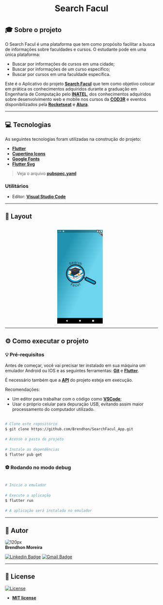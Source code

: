 <h1 align="center">Search Facul</h1>
<h1 align="center">
    <!-- <img align="center" src="src\assets\img\logo2.svg" width="300px;" alt="logo"/>
</h1> -->
<!-- <h3 align="center">✅ Concluído ✅</h3> -->

## 🎓 Sobre o projeto

O Search Facul é uma plataforma que tem como propósito facilitar a busca de informações sobre faculdades e cursos. O estudante pode em uma única plataforma: 
 - Buscar por informações de cursos em uma cidade;
 - Buscar por informações de um curso específico;
 - Buscar por cursos em uma faculdade específica.

Este é o Aplicativo do projeto **[Search Facul](https://github.com/Brendhon/SearchFacul_API)** que tem como objetivo colocar em prática os conhecimentos adquiridos durante a graduação em Engenharia de Computação pelo **[INATEL](https://inatel.br/home/)**, dos conhecimentos adquiridos sobre desenvolvimento web e mobile nos cursos da **[COD3R](https://www.cod3r.com.br/)** e eventos disponibilizados pela **[Rocketseat](https://rocketseat.com.br/)** e **[Alura](https://www.alura.com.br/)**.

---
## 💻 Tecnologias

As seguintes tecnologias foram utilizadas na construção do projeto:

 - **[Flutter](https://flutter.dev/)**
 - **[Cupertino Icons](https://pub.dev/packages/cupertino_icons)**
 - **[Google Fonts](https://pub.dev/packages/google_fonts)**
 - **[Flutter Svg ](https://pub.dev/packages/flutter_svg)**

> Veja o arquivo  **[pubspec.yaml](https://github.com/Brendhon/SearchFacul_App/blob/main/pubspec.yaml)**

### Utilitários
- Editor:  **[Visual Studio Code](https://code.visualstudio.com/)**
---

## 🎨 Layout

<p align="center" style="display: flex; flex-direction: column; align-items: flex-start; justify-content: center;">
    <p align="center" style="display: flex; align-items: flex-start; justify-content: center;">
      <img alt="Home" style="margin-right: 10px"src="assets\screenshots\splash.png" width="150px">
    </p>
</p>

---

## ⚙️ Como executar o projeto

### 💡 Pré-requisitos

Antes de começar, você vai precisar ter instalado em sua máquina um emulador Android ou IOS e as seguintes ferramentas:
**[Git](https://git-scm.com)** e **[Flutter](https://flutter.dev/)**.<br> 

É necessário também que a **[API](https://github.com/Brendhon/SearchFacul_API)** do projeto esteja em execução.<br> 

Recomendações:
* Um editor para trabalhar com o código como **[VSCode](https://code.visualstudio.com/)**;
* Usar o próprio celular para depuração USB, evitando assim maior processamento do computador utilizado.

```bash

# Clone este repositório
$ git clone https://github.com/Brendhon/SearchFacul_App.git

# Acesse a pasta do projeto

# Instale as dependências
$ flutter pub get

```
### ⚽ Rodando no modo debug

```bash

# Inicie o emulador

# Execute a aplicação
$ flutter run

# A aplicação será instalada no emulador

```

---

## 👥 Autor
<img style="border-radius: 20%;" src="https://avatars.githubusercontent.com/u/52840078?v=4" width="120px;" alt="120px"/><br>
**Brendhon Moreira**

[![Linkedin Badge](https://img.shields.io/badge/-Brendhon-blue?style=flat-square&logo=Linkedin&logoColor=white&link=https://www.linkedin.com/in/brendhon-moreira)](https://www.linkedin.com/in/brendhon-moreira)
[![Gmail Badge](https://img.shields.io/badge/-brendhon.e.c.m@gmail.com-c14438?style=flat-square&logo=Gmail&logoColor=white&link=mailto:brendhon.e.c.m@gmail.com)](mailto:brendhon.e.c.m@gmail.com)

---
## 📝 License
[![License](https://img.shields.io/apm/l/vim-mode?color=blue)](http://badges.mit-license.org)

- **[MIT license](https://choosealicense.com/licenses/mit/)**
